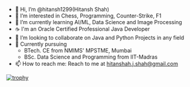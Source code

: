 - 👋 Hi, I’m @hitansh1299(Hitansh Shah)
- 👀 I’m interested in Chess, Programming, Counter-Strike, F1 
- 🌱 I’m currently learning AI/ML, Data Science and Image Processing
- ☕ I'm an Oracle Certified Professional Java Developer
- 💞️ I’m looking to collaborate on Java and Python Projects in any field
- 📘 Currently pursuing 
  - BTech. CE from NMIMS' MPSTME, Mumbai
  - BSc. Data Science and Programming from IIT-Madras
- 📫 How to reach me: Reach to me at hitanshah.j.shah@gmail.com

[![trophy](https://github-profile-trophy.vercel.app/?username=hitansh1299&theme=onedark)](https://github.com/ryo-ma/github-profile-trophy)
<!---
maverick1299/maverick1299 is a ✨ special ✨ repository because its `README.md` (this file) appears on your GitHub profile.
You can click the Preview link to take a look at your changes.
--->

